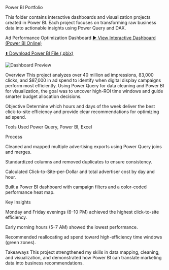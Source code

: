 Power BI Portfolio

This folder contains interactive dashboards and visualization projects created in Power BI.
Each project focuses on transforming raw business data into actionable insights using Power Query and DAX.

Ad Performance Optimization Dashboard
[▶️ View Interactive Dashboard (Power BI Online)](https://app.powerbi.com/view?r=eyJrIjoiZGNiZTM0ZjYtNWI1YS00ODQ5LTgzZWUtZGM5MzY3YTQ1MDA1IiwidCI6ImJhZjgyMThlLWIzMDItNDQ2NS1hOTkzLTRhMzljOTcyNTFiMiIsImMiOjF9)

[⬇️ Download Power BI File (.pbix)](https://github.com/DominicC4/ConroyPortfolio/raw/main/PowerBI/Conroy_Ad_Performance_BI.pbix)

![Dashboard Preview](PREVIEW)

Overview
This project analyzes over 40 million ad impressions, 83,000 clicks, and $87,000 in ad spend to identify when digital display campaigns perform most efficiently. Using Power Query for data cleaning and Power BI for visualization, the goal was to uncover high-ROI time windows and guide smarter budget allocation decisions.

Objective
Determine which hours and days of the week deliver the best click-to-site efficiency and provide clear recommendations for optimizing ad spend.

Tools Used
Power Query, Power BI, Excel

Process

Cleaned and mapped multiple advertising exports using Power Query joins and merges.

Standardized columns and removed duplicates to ensure consistency.

Calculated Click-to-Site-per-Dollar and total advertiser cost by day and hour.

Built a Power BI dashboard with campaign filters and a color-coded performance heat map.

Key Insights

Monday and Friday evenings (6–10 PM) achieved the highest click-to-site efficiency.

Early morning hours (5–7 AM) showed the lowest performance.

Recommended reallocating ad spend toward high-efficiency time windows (green zones).

Takeaways
This project strengthened my skills in data mapping, cleaning, and visualization, and demonstrated how Power BI can translate marketing data into business recommendations.
